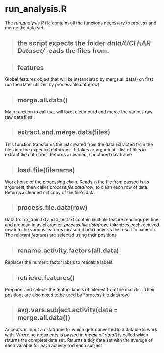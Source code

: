 run_analysis.R
==============

The *run_analysis.R* file contains all the functions necessary to process and merge the data set.

> ## the script expects the folder *data/UCI HAR Dataset/* reads the files from.

> ## features
  Global features object that will be instanciated by merge.all.data() on first run then later utilized by process.file.data(row)

> ## merge.all.data()
Main function to call that will load, clean build and merge the various raw raw data files.


> ## extract.and.merge.data(files)
This function transforms the list created from the data extracted from the files into the expected dataframe. It takes as argument a list of files to extract the data from. Returns a cleaned, structured dataframe.

> ## load.file(filename)
Work horse of the processing chain. Reads in the file from passed in as argument, then calles *process.file.data(row)* to clean each row of data.
Returns a cleaned out copy of the file's data.


> ## process.file.data(row)
Data from x_train.txt and x_test.txt contain multiple feature readings per line and are read in as character. *process.file.data(row)* tokenizes each recieved row into the various features measured and converts the result to numeric. The relevant *features* are selected using their positions.

> ## rename.activity.factors(all.data)
Replaces the numeric factor labels to readable labels.

> ## retrieve.features()
Prepares and selects the feature labels of interest from the main list. Their positions are also noted to be used by *process.file.data(row)

> ## avg.vars.subject.activity(data = merge.all.data())
Accepts as input a dataframe to, which gets converted to a datable to work with. Where no arguments is passed in *merge.all.data()* is called which returns the complete data set. Returns a tidy data set with the average of each variable for each activity and each subject
